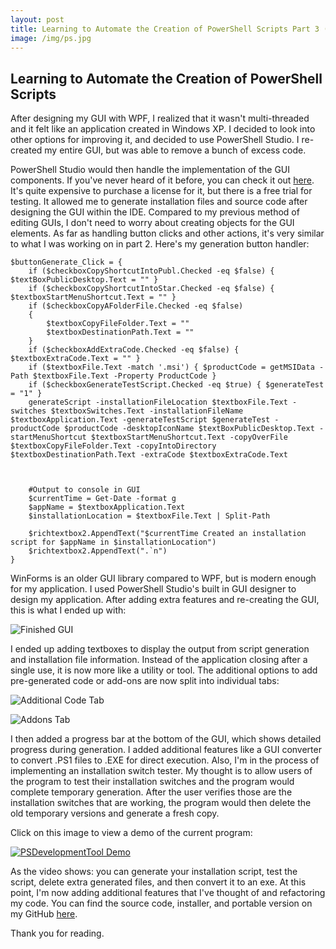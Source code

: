 ```yaml
---
layout: post
title: Learning to Automate the Creation of PowerShell Scripts Part 3 (WinForms GUI)
image: /img/ps.jpg
---
```


## Learning to Automate the Creation of PowerShell Scripts

After designing my GUI with WPF, I realized that it wasn't multi-threaded and it felt like an application created in Windows XP. I decided to look into other options for improving it, and decided to use PowerShell Studio. I re-created my entire GUI, but was able to remove a bunch of excess code. 

PowerShell Studio would then handle the implementation of the GUI components. If you've never heard of it before, you can check it out [here](https://www.sapien.com/software/powershell_studio). It's quite expensive to purchase a license for it, but there is a free trial for testing. It allowed me to generate installation files and source code after designing the GUI within the IDE. Compared to my previous method of editing GUIs, I don't need to worry about creating objects for the GUI elements. As far as handling button clicks and other actions, it's very similar to what I was working on in part 2. Here's my generation button handler:

```
$buttonGenerate_Click = {
	if ($checkboxCopyShortcutIntoPubl.Checked -eq $false) { $textBoxPublicDesktop.Text = "" }
	if ($checkboxCopyShortcutIntoStar.Checked -eq $false) { $textboxStartMenuShortcut.Text = "" }
	if ($checkboxCopyAFolderFile.Checked -eq $false)
	{
		$textboxCopyFileFolder.Text = ""
		$textboxDestinationPath.Text = ""
	}
	if ($checkboxAddExtraCode.Checked -eq $false) { $textboxExtraCode.Text = "" }
	if ($textboxFile.Text -match '.msi') { $productCode = getMSIData -Path $textboxFile.Text -Property ProductCode }
	if ($checkboxGenerateTestScript.Checked -eq $true) { $generateTest = "1" }
	generateScript -installationFileLocation $textboxFile.Text -switches $textboxSwitches.Text -installationFileName $textboxApplication.Text -generateTestScript $generateTest -productCode $productCode -desktopIconName $textBoxPublicDesktop.Text -startMenuShortcut $textboxStartMenuShortcut.Text -copyOverFile $textboxCopyFileFolder.Text -copyIntoDirectory $textboxDestinationPath.Text -extraCode $textboxExtraCode.Text
	
	
	
	#Output to console in GUI
	$currentTime = Get-Date -format g
	$appName = $textboxApplication.Text
	$installationLocation = $textboxFile.Text | Split-Path
	
	$richtextbox2.AppendText("$currentTime Created an installation script for $appName in $installationLocation")
	$richtextbox2.AppendText(".`n")
}
```

WinForms is an older GUI library compared to WPF, but is modern enough for my application. I used PowerShell Studio's built in GUI designer to design my application. After adding extra features and re-creating the GUI, this is what I ended up with:

![Finished GUI](https://i.imgur.com/TxWWfUI.png)

I ended up adding textboxes to display the output from script generation and installation file information. Instead of the application closing after a single use, it is now more like a utility or tool. The additional options to add pre-generated code or add-ons are now split into individual tabs:

![Additional Code Tab](https://i.imgur.com/HpeLWuw.png)

![Addons Tab](https://i.imgur.com/gEN3F52.png)

I then added a progress bar at the bottom of the GUI, which shows detailed progress during generation. I added additional features like a GUI converter to convert .PS1 files to .EXE for direct execution. Also, I'm in the process of implementing an installation switch tester. My thought is to allow users of the program to test their installation switches and the program would complete temporary generation. After the user verifies those are the installation switches that are working, the program would then delete the old temporary versions and generate a fresh copy.

Click on this image to view a demo of the current program:

[![PSDevelopmentTool Demo](http://img.youtube.com/vi/cDJq3X_VR58/0.jpg)](http://www.youtube.com/watch?v=cDJq3X_VR58)

As the video shows: you can generate your installation script, test the script, delete extra generated files, and then convert it to an exe. At this point, I'm now adding additional features that I've thought of and refactoring my code. You can find the source code, installer, and portable version on my GitHub [here](https://github.com/austindwebber/ps-development-tool).

Thank you for reading.
